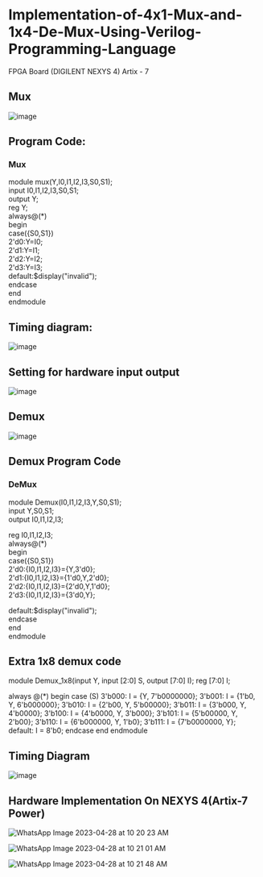 # Implementation-of-4x1-Mux-and-1x4-De-Mux-Using-Verilog-Programming-Language
FPGA Board (DIGILENT NEXYS 4) Artix - 7

## Mux
![image](https://user-images.githubusercontent.com/118730309/235054401-85ec7427-6f32-49ab-b4f6-ce55a9a87cad.png)

## Program Code:

### Mux
module mux(Y,I0,I1,I2,I3,S0,S1);  <br>
input I0,I1,I2,I3,S0,S1;   <br>
output Y;  
reg Y;  
always@(*)  
begin  
case({S0,S1})  
2'd0:Y=I0;  
2'd1:Y=I1;  
2'd2:Y=I2;  
2'd3:Y=I3;  
default:$display("invalid");  
endcase    
end    
endmodule    












## Timing diagram:

![image](https://user-images.githubusercontent.com/118730309/235057659-0c8958f1-7ca5-4684-b94a-50f8ab822b26.png)

## Setting for hardware input output

![image](https://user-images.githubusercontent.com/118730309/235061810-011fea75-8dc3-4204-99ab-523773575ae4.png)



## Demux

![image](https://user-images.githubusercontent.com/118730309/235059302-49ef3c84-12e2-4483-87a6-de18ec14338b.png)



## Demux Program Code
### DeMux
module Demux(I0,I1,I2,I3,Y,S0,S1);  
input Y,S0,S1;  
output I0,I1,I2,I3;  

reg I0,I1,I2,I3;  
always@(*)  
begin  
case({S0,S1})  
2'd0:{I0,I1,I2,I3}={Y,3'd0};  
2'd1:{I0,I1,I2,I3}={1'd0,Y,2'd0};  
2'd2:{I0,I1,I2,I3}={2'd0,Y,1'd0};  
2'd3:{I0,I1,I2,I3}={3'd0,Y};  

default:$display("invalid");  
endcase  
end  
endmodule  

## Extra 1x8 demux code

module Demux_1x8(input Y, input [2:0] S, output [7:0] I); 
  reg [7:0] I; 
  
  always @(*) begin 
    case (S) 
      3'b000: I = {Y, 7'b0000000}; 
      3'b001: I = {1'b0, Y, 6'b000000}; 
      3'b010: I = {2'b00, Y, 5'b00000}; 
      3'b011: I = {3'b000, Y, 4'b0000}; 
      3'b100: I = {4'b0000, Y, 3'b000}; 
      3'b101: I = {5'b00000, Y, 2'b00}; 
      3'b110: I = {6'b000000, Y, 1'b0}; 
      3'b111: I = {7'b0000000, Y}; 
      default: I = 8'b0; 
    endcase 
  end 
endmodule 
  
 
## Timing Diagram 

![image](https://user-images.githubusercontent.com/118730309/235059363-fa2021ae-50be-4ef5-9078-3515fe79b3b0.png)
  




## Hardware Implementation On NEXYS 4(Artix-7 Power)

![WhatsApp Image 2023-04-28 at 10 20 23 AM](https://user-images.githubusercontent.com/118730309/235071152-9788071e-e3c3-446f-99a1-7b697cd8f40f.jpeg)


![WhatsApp Image 2023-04-28 at 10 21 01 AM](https://user-images.githubusercontent.com/118730309/235071377-4e738fb4-71b4-4cf2-89fd-8a3447b4f6ba.jpeg)


![WhatsApp Image 2023-04-28 at 10 21 48 AM](https://user-images.githubusercontent.com/118730309/235071399-e6bf4026-6721-47c2-8dad-f4cc418d9049.jpeg)








